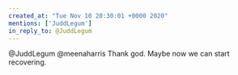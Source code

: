 ```yaml
---
created_at: "Tue Nov 10 20:30:01 +0000 2020"
mentions: ['JuddLegum']
in_reply_to: @JuddLegum
---
```


@JuddLegum @meenaharris Thank god. Maybe now we can start recovering.